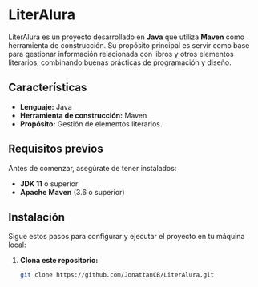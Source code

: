 # LiterAlura

LiterAlura es un proyecto desarrollado en **Java** que utiliza **Maven** como herramienta de construcción. Su propósito principal es servir como base para gestionar información relacionada con libros y otros elementos literarios, combinando buenas prácticas de programación y diseño.

## Características

- **Lenguaje:** Java
- **Herramienta de construcción:** Maven
- **Propósito:** Gestión de elementos literarios.

## Requisitos previos

Antes de comenzar, asegúrate de tener instalados:

- **JDK 11** o superior
- **Apache Maven** (3.6 o superior)

## Instalación

Sigue estos pasos para configurar y ejecutar el proyecto en tu máquina local:

1. **Clona este repositorio:**
   ```bash
   git clone https://github.com/JonattanCB/LiterAlura.git
